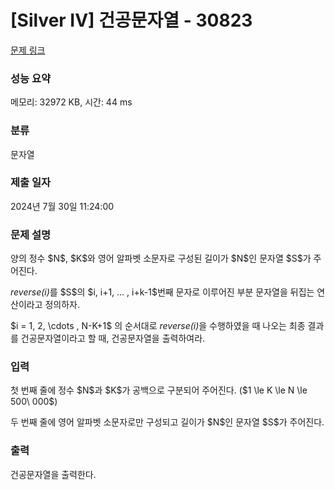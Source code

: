 # [Silver IV] 건공문자열 - 30823 

[문제 링크](https://www.acmicpc.net/problem/30823) 

### 성능 요약

메모리: 32972 KB, 시간: 44 ms

### 분류

문자열

### 제출 일자

2024년 7월 30일 11:24:00

### 문제 설명

<p>양의 정수 $N$, $K$와 영어 알파벳 소문자로 구성된 길이가 $N$인 문자열 $S$가 주어진다.</p>

<p><em>reverse(i)</em>를 $S$의 $i, i+1, ... , i+k-1$번째 문자로 이루어진 부분 문자열을 뒤집는 연산이라고 정의하자.</p>

<p>$i = 1, 2, \cdots , N-K+1$ 의 순서대로 <em>reverse(i)</em>을 수행하였을 때 나오는 최종 결과를 건공문자열이라고 할 때, 건공문자열을 출력하여라.</p>

### 입력 

 <p>첫 번째 줄에 정수 $N$과 $K$가 공백으로 구분되어 주어진다. ($1 \le K \le N \le 500\ 000$)</p>

<p>두 번째 줄에 영어 알파벳 소문자로만 구성되고 길이가 $N$인 문자열 $S$가 주어진다.</p>

### 출력 

 <p>건공문자열을 출력한다.</p>

